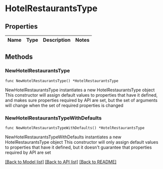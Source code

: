 # HotelRestaurantsType

## Properties

Name | Type | Description | Notes
------------ | ------------- | ------------- | -------------

## Methods

### NewHotelRestaurantsType

`func NewHotelRestaurantsType() *HotelRestaurantsType`

NewHotelRestaurantsType instantiates a new HotelRestaurantsType object
This constructor will assign default values to properties that have it defined,
and makes sure properties required by API are set, but the set of arguments
will change when the set of required properties is changed

### NewHotelRestaurantsTypeWithDefaults

`func NewHotelRestaurantsTypeWithDefaults() *HotelRestaurantsType`

NewHotelRestaurantsTypeWithDefaults instantiates a new HotelRestaurantsType object
This constructor will only assign default values to properties that have it defined,
but it doesn't guarantee that properties required by API are set


[[Back to Model list]](../README.md#documentation-for-models) [[Back to API list]](../README.md#documentation-for-api-endpoints) [[Back to README]](../README.md)


